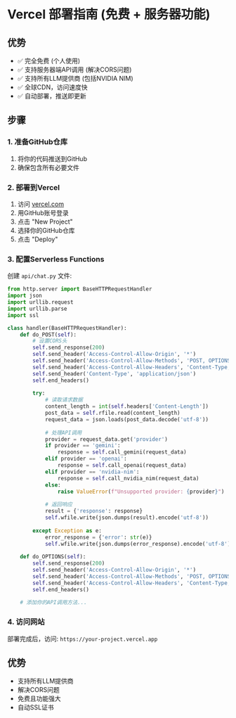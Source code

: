 # Vercel 部署指南 (免费 + 服务器功能)

## 优势
- ✅ 完全免费 (个人使用)
- ✅ 支持服务器端API调用 (解决CORS问题)
- ✅ 支持所有LLM提供商 (包括NVIDIA NIM)
- ✅ 全球CDN，访问速度快
- ✅ 自动部署，推送即更新

## 步骤

### 1. 准备GitHub仓库
1. 将你的代码推送到GitHub
2. 确保包含所有必要文件

### 2. 部署到Vercel
1. 访问 [vercel.com](https://vercel.com)
2. 用GitHub账号登录
3. 点击 "New Project"
4. 选择你的GitHub仓库
5. 点击 "Deploy"

### 3. 配置Serverless Functions
创建 `api/chat.py` 文件:

```python
from http.server import BaseHTTPRequestHandler
import json
import urllib.request
import urllib.parse
import ssl

class handler(BaseHTTPRequestHandler):
    def do_POST(self):
        # 设置CORS头
        self.send_response(200)
        self.send_header('Access-Control-Allow-Origin', '*')
        self.send_header('Access-Control-Allow-Methods', 'POST, OPTIONS')
        self.send_header('Access-Control-Allow-Headers', 'Content-Type, Authorization')
        self.send_header('Content-Type', 'application/json')
        self.end_headers()
        
        try:
            # 读取请求数据
            content_length = int(self.headers['Content-Length'])
            post_data = self.rfile.read(content_length)
            request_data = json.loads(post_data.decode('utf-8'))
            
            # 处理API调用
            provider = request_data.get('provider')
            if provider == 'gemini':
                response = self.call_gemini(request_data)
            elif provider == 'openai':
                response = self.call_openai(request_data)
            elif provider == 'nvidia-nim':
                response = self.call_nvidia_nim(request_data)
            else:
                raise ValueError(f"Unsupported provider: {provider}")
            
            # 返回响应
            result = {'response': response}
            self.wfile.write(json.dumps(result).encode('utf-8'))
            
        except Exception as e:
            error_response = {'error': str(e)}
            self.wfile.write(json.dumps(error_response).encode('utf-8'))
    
    def do_OPTIONS(self):
        self.send_response(200)
        self.send_header('Access-Control-Allow-Origin', '*')
        self.send_header('Access-Control-Allow-Methods', 'POST, OPTIONS')
        self.send_header('Access-Control-Allow-Headers', 'Content-Type, Authorization')
        self.end_headers()
    
    # 添加你的API调用方法...
```

### 4. 访问网站
部署完成后，访问: `https://your-project.vercel.app`

## 优势
- 支持所有LLM提供商
- 解决CORS问题
- 免费且功能强大
- 自动SSL证书
